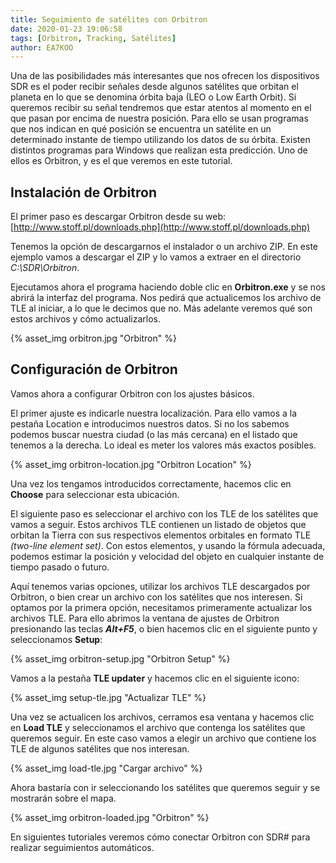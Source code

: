 ```yaml
---
title: Seguimiento de satélites con Orbitron
date: 2020-01-23 19:06:58
tags: [Orbitron, Tracking, Satélites]
author: EA7KOO
---
```


Una de las posibilidades más interesantes que nos ofrecen los dispositivos SDR es el poder recibir señales desde algunos satélites que orbitan el planeta en lo que se denomina órbita baja (LEO o Low Earth Orbit). Si queremos recibir su señal tendremos que estar atentos al momento en el que pasan por encima de nuestra posición. Para ello se usan programas que nos indican en qué posición se encuentra un satélite en un determinado instante de tiempo utilizando los datos de su órbita.
Existen distintos programas para Windows que realizan esta predicción. Uno de ellos es Orbitron, y es el que veremos en este tutorial.

<!-- more -->

## Instalación de Orbitron

El primer paso es descargar Orbitron desde su web: [http://www.stoff.pl/downloads.php](http://www.stoff.pl/downloads.php)

Tenemos la opción de descargarnos el instalador o un archivo ZIP. En este ejemplo vamos a descargar el ZIP y lo vamos a extraer en el directorio _C:\SDR\Orbitron_.

Ejecutamos ahora el programa haciendo doble clic en **Orbitron.exe** y se nos abrirá la interfaz del programa. Nos pedirá que actualicemos los archivo de TLE al iniciar, a lo que le decimos que no. Más adelante veremos qué son estos archivos y cómo actualizarlos.

{% asset_img orbitron.jpg "Orbitron" %}

## Configuración de Orbitron

Vamos ahora a configurar Orbitron con los ajustes básicos.

El primer ajuste es indicarle nuestra localización. Para ello vamos a la pestaña Location e introducimos nuestros datos. Si no los sabemos podemos buscar nuestra ciudad (o las más cercana) en el listado que tenemos a la derecha. Lo ideal es meter los valores más exactos posibles.

{% asset_img orbitron-location.jpg "Orbitron Location" %}

Una vez los tengamos introducidos correctamente, hacemos clic en **Choose** para seleccionar esta ubicación.

El siguiente paso es seleccionar el archivo con los TLE de los satélites que vamos a seguir.
Estos archivos TLE contienen un listado de objetos que orbitan la Tierra con sus respectivos elementos orbitales en formato TLE _(two-line element set)_. Con estos elementos, y usando la fórmula adecuada, podemos estimar la posición y velocidad del objeto en cualquier instante de tiempo pasado o futuro.

Aquí tenemos varias opciones, utilizar los archivos TLE descargados por Orbitron, o bien crear un archivo con los satélites que nos interesen. Si optamos por la primera opción, necesitamos primeramente actualizar los archivos TLE. Para ello abrimos la ventana de ajustes de Orbitron presionando las teclas **_Alt+F5_**, o bien hacemos clic en el siguiente punto y seleccionamos **Setup**:

{% asset_img orbitron-setup.jpg "Orbitron Setup" %}

Vamos a la pestaña **TLE updater** y hacemos clic en el siguiente icono:

{% asset_img setup-tle.jpg "Actualizar TLE" %}

Una vez se actualicen los archivos, cerramos esa ventana y hacemos clic en **Load TLE** y seleccionamos el archivo que contenga los satélites que queremos seguir. En este caso vamos a elegir un archivo que contiene los TLE de algunos satélites que nos interesan.

{% asset_img load-tle.jpg "Cargar archivo" %}

Ahora bastaría con ir seleccionando los satélites que queremos seguir y se mostrarán sobre el mapa.

{% asset_img orbitron-loaded.jpg "Orbitron" %}

En siguientes tutoriales veremos cómo conectar Orbitron con SDR# para realizar seguimientos automáticos.
